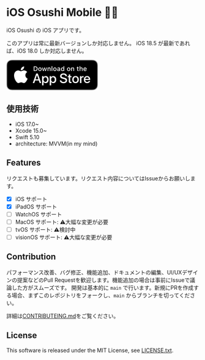 # iOS Osushi Mobile 🍣📱

iOS Osushi の iOS アプリです。

このアプリは常に最新バージョンしか対応しません。
iOS 18.5 が最新であれば、iOS 18.0 しか対応しません。

[<img src="./docs/images/Download_on_the_App_Store_Badge_US-UK_RGB_blk_092917.svg">](https://apps.apple.com/jp/app/osushi/id6480398872)

## 使用技術

- iOS 17.0~
- Xcode 15.0~
- Swift 5.10
- architecture: MVVM(in my mind)

## Features

リクエストも募集しています。リクエスト内容についてはIssueからお願いします。

- [x] iOS サポート
- [x] iPadOS サポート
- [ ] WatchOS サポート
- [ ] MacOS サポート: ⚠️大幅な変更が必要
- [ ] tvOS サポート: ⚠️検討中
- [ ] visionOS サポート: ⚠️大幅な変更が必要

## Contribution

パフォーマンス改善、バグ修正、機能追加、ドキュメントの編集、UI/UXデザインの提案などのPull Requestを歓迎します。機能追加の場合は事前にIssueで議論した方がスムーズです。
開発は基本的に `main` で行います。新規にPRを作成する場合、まずこのレポジトリをフォークし、`main` からブランチを切ってください。

詳細は[CONTRIBUTEING.md](./docs/CONTRIBUTEING.md)をご覧ください。

## License

This software is released under the MIT License, see [LICENSE.txt](./LICENSE.txt).
